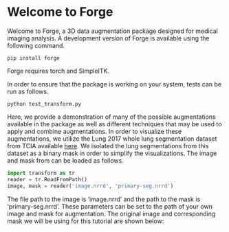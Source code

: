 # Welcome to Forge

Welcome to Forge, a 3D data augmentation package designed for medical imaging analysis.
A development version of Forge is available using the following command. 

```
pip install forge

```
Forge requires torch and SimpleITK.

In order to ensure that the package is working on your system, tests can be run as follows.


```
python test_transform.py

```

Here, we provide a demonstration of many of the possible augmentations available in the package as well as different techniques that may be used to apply and combine augmentations. In order to visualize these augmentations, we utilize the Lung 2017 whole lung segmentation dataset from TCIA available [here](). We isolated the lung segmentations from this dataset as a binary mask in order to simplify the visualizations. The image and mask from can be loaded as follows.

```python
import transform as tr
reader = tr.ReadFromPath()
image, mask = reader('image.nrrd', 'primary-seg.nrrd')

```

The file path to the image is ‘image.nrrd’ and the path to the mask is ‘primary-seg.nrrd’. These parameters can be set to the path of your own image and mask for augmentation. The original image and corresponding mask we will be using for this tutorial are shown below:
